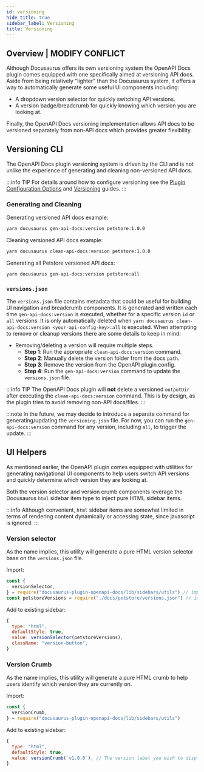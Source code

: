 ```yaml
---
id: versioning
hide_title: true
sidebar_label: Versioning
title: Versioning
---
```


## Overview | MODIFY CONFLICT

Although Docusaurus offers its own versioning system the OpenAPI Docs plugin comes equipped with one specifically aimed at versioning API docs. Aside from being relatively "lighter" than the Docusaurus system, it offers a way to automatically generate some useful UI components including:

- A dropdown version selector for quickly switching API versions.
- A version badge/breadcrumb for quickly knowing which version you are looking at.

Finally, the OpenAPI Docs versioning implementation allows API docs to be versioned separately from non-API docs which provides greater flexibility.

## Versioning CLI

The OpenAPI Docs plugin versioning system is driven by the CLI and is not unlike the experience of generating and cleaning non-versioned API docs.

:::info TIP
For details around how to configure versioning see the [Plugin Configuration Options](./intro.mdx#plugin-configuration-options) and [Versioning](./intro.mdx#versioning-openapi-docs) guides.
:::

### Generating and Cleaning

Generating versioned API docs example:

```bash
yarn docusaurus gen-api-docs:version petstore:1.0.0
```

Cleaning versioned API docs example:

```bash
yarn docusaurus clean-api-docs:version petstore:1.0.0
```

Generating all Petstore versioned API docs:

```bash
yarn docusaurus gen-api-docs:version petstore:all
```

### `versions.json`

The `versions.json` file contains metadata that could be useful for building UI navigation and breadcrumb components. It is generated and written each time `gen-api-docs:version` is executed, whether for a specific version `id` or `all` versions. It is only automatically deleted when `yarn docusaurus clean-api-docs:version <your-api-config-key>:all` is executed. When attempting to remove or cleanup versions there are some details to keep in mind:

- Removing/deleting a version will require multiple steps.
  - **Step 1**: Run the appropriate `clean-api-docs:version` command.
  - **Step 2**: Manually delete the version folder from the docs `path`.
  - **Step 3**: Remove the version from the OpenAPI plugin config.
  - **Step 4**: Run the `gen-api-docs:version` command to update the `versions.json` file.

:::info TIP
The OpenAPI Docs plugin will **not** delete a versioned `outputDir` after executing the `clean-api-docs:version` command. This is by design, as the plugin tries to avoid removing non-API docs/files.
:::

:::note
In the future, we may decide to introduce a separate command for generating/updating the `versioning.json` file. For now, you can run the `gen-api-docs:version` command for any version, including `all`, to trigger the update.
:::

## UI Helpers

As mentioned earlier, the OpenAPI plugin comes equipped with utilities for generating navigational UI components to help users switch API versions and quickly determine which version they are looking at.

Both the version selector and version crumb components leverage the Docusaurus `html` sidebar item type to inject pure HTML sidebar items.

:::info
Although convenient, `html` sidebar items are somewhat limited in terms of rendering content dynamically or accessing state, since javascript is ignored.
:::

### Version selector

As the name implies, this utility will generate a pure HTML version selector base on the `versions.json` file.

Import:

```javascript
const {
  versionSelector,
} = require("docusaurus-plugin-openapi-docs/lib/sidebars/utils") // imports utility
const petstoreVersions = require("./docs/petstore/versions.json") // imports Petstore versions.json
```

Add to existing sidebar:

```javascript
{
  type: "html",
  defaultStyle: true,
  value: versionSelector(petstoreVersions),
  className: "version-button",
}
```

### Version Crumb

As the name implies, this utility will generate a pure HTML crumb to help users identify which version they are currently on.

Import:

```javascript
const {
  versionCrumb,
} = require("docusaurus-plugin-openapi-docs/lib/sidebars/utils")
```

Add to existing sidebar:

```javascript
{
  type: "html",
  defaultStyle: true,
  value: versionCrumb(`v1.0.0`), // The version label you wish to display
}
```
